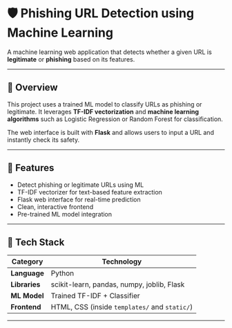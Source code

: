 # 🛡️ Phishing URL Detection using Machine Learning

A machine learning web application that detects whether a given URL is **legitimate** or **phishing** based on its features.

---

## 🚀 Overview

This project uses a trained ML model to classify URLs as phishing or legitimate. It leverages **TF-IDF vectorization** and **machine learning algorithms** such as Logistic Regression or Random Forest for classification.

The web interface is built with **Flask** and allows users to input a URL and instantly check its safety.

---

## 🧠 Features

- Detect phishing or legitimate URLs using ML  
- TF-IDF vectorizer for text-based feature extraction  
- Flask web interface for real-time prediction  
- Clean, interactive frontend  
- Pre-trained ML model integration  

---

## 🧩 Tech Stack

| Category | Technology |
|-----------|-------------|
| **Language** | Python |
| **Libraries** | scikit-learn, pandas, numpy, joblib, Flask |
| **ML Model** | Trained TF-IDF + Classifier |
| **Frontend** | HTML, CSS (inside `templates/` and `static/`) |

---


